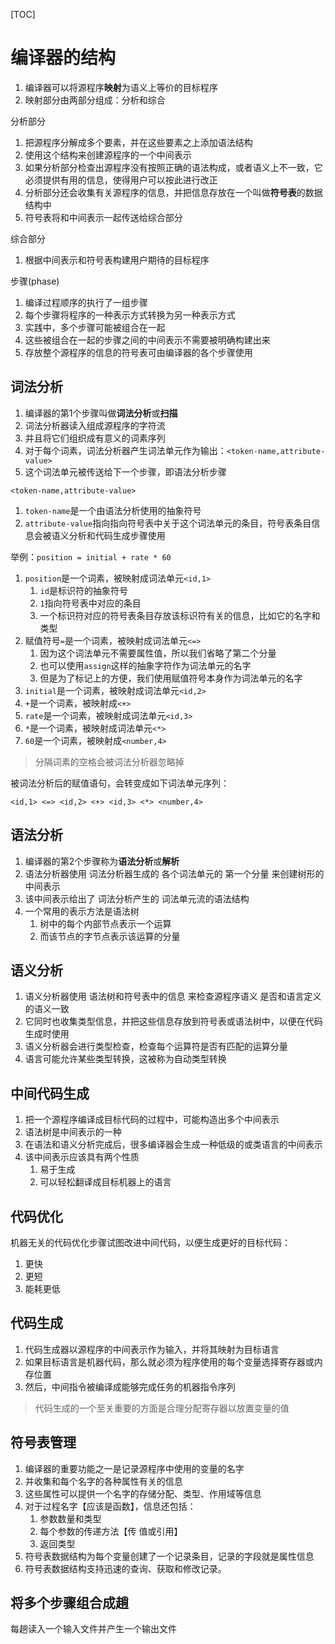 [TOC]

# 编译器的结构
1. 编译器可以将源程序**映射**为语义上等价的目标程序
2. 映射部分由两部分组成：分析和综合

分析部分
1. 把源程序分解成多个要素，并在这些要素之上添加语法结构
2. 使用这个结构来创建源程序的一个中间表示
3. 如果分析部分检查出源程序没有按照正确的语法构成，或者语义上不一致，它必须提供有用的信息，使得用户可以按此进行改正
4. 分析部分还会收集有关源程序的信息，并把信息存放在一个叫做**符号表**的数据结构中
5. 符号表将和中间表示一起传送给综合部分

综合部分
1. 根据中间表示和符号表构建用户期待的目标程序

步骤(phase)
1. 编译过程顺序的执行了一组步骤
2. 每个步骤将程序的一种表示方式转换为另一种表示方式
3. 实践中，多个步骤可能被组合在一起
4. 这些被组合在一起的步骤之间的中间表示不需要被明确构建出来
5. 存放整个源程序的信息的符号表可由编译器的各个步骤使用

## 词法分析
1. 编译器的第1个步骤叫做**词法分析**或**扫描**
2. 词法分析器读入组成源程序的字符流
3. 并且将它们组织成有意义的词素序列
4. 对于每个词素，词法分析器产生词法单元作为输出：`<token-name,attribute-value>`
5. 这个词法单元被传送给下一个步骤，即语法分析步骤

`<token-name,attribute-value>`
1. `token-name`是一个由语法分析使用的抽象符号
2. `attribute-value`指向指向符号表中关于这个词法单元的条目，符号表条目信息会被语义分析和代码生成步骤使用

举例：`position = initial + rate * 60`
1. `position`是一个词素，被映射成词法单元`<id,1>`
   1. `id`是标识符的抽象符号
   2. `1`指向符号表中对应的条目
   3. 一个标识符对应的符号表条目存放该标识符有关的信息，比如它的名字和类型
2. 赋值符号`=`是一个词素，被映射成词法单元`<=>`
   1. 因为这个词法单元不需要属性值，所以我们省略了第二个分量
   2. 也可以使用`assign`这样的抽象字符作为词法单元的名字
   3. 但是为了标记上的方便，我们使用赋值符号本身作为词法单元的名字
3. `initial`是一个词素，被映射成词法单元`<id,2>`
4. `+`是一个词素，被映射成`<+>`
5. `rate`是一个词素，被映射成词法单元`<id,3>`
6. `*`是一个词素，被映射成词法单元`<*>`
7. `60`是一个词素，被映射成`<number,4>`

> 分隔词素的空格会被词法分析器忽略掉

被词法分析后的赋值语句，会转变成如下词法单元序列：
```
<id,1> <=> <id,2> <+> <id,3> <*> <number,4>
```

## 语法分析
1. 编译器的第2个步骤称为**语法分析**或**解析**
2. 语法分析器使用 词法分析器生成的 各个词法单元的 第一个分量 来创建树形的中间表示
3. 该中间表示给出了 词法分析产生的 词法单元流的语法结构
4. 一个常用的表示方法是语法树
   1. 树中的每个内部节点表示一个运算
   2. 而该节点的字节点表示该运算的分量

## 语义分析
1. 语义分析器使用 语法树和符号表中的信息 来检查源程序语义 是否和语言定义的语义一致
2. 它同时也收集类型信息，并把这些信息存放到符号表或语法树中，以便在代码生成时使用
3. 语义分析器会进行类型检查，检查每个运算符是否有匹配的运算分量
4. 语言可能允许某些类型转换，这被称为自动类型转换

## 中间代码生成
1. 把一个源程序编译成目标代码的过程中，可能构造出多个中间表示
2. 语法树是中间表示的一种
3. 在语法和语义分析完成后，很多编译器会生成一种低级的或类语言的中间表示
4. 该中间表示应该具有两个性质
   1. 易于生成
   2. 可以轻松翻译成目标机器上的语言

## 代码优化
机器无关的代码优化步骤试图改进中间代码，以便生成更好的目标代码：
1. 更快
2. 更短
3. 能耗更低

## 代码生成
1. 代码生成器以源程序的中间表示作为输入，并将其映射为目标语言
2. 如果目标语言是机器代码，那么就必须为程序使用的每个变量选择寄存器或内存位置
3. 然后，中间指令被编译成能够完成任务的机器指令序列

> 代码生成的一个至关重要的方面是合理分配寄存器以放置变量的值

## 符号表管理
1. 编译器的重要功能之一是记录源程序中使用的变量的名字
2. 并收集和每个名字的各种属性有关的信息
3. 这些属性可以提供一个名字的存储分配、类型、作用域等信息
4. 对于过程名字【应该是函数】，信息还包括：
   1. 参数数量和类型
   2. 每个参数的传递方法【传 值或引用】
   3. 返回类型
5. 符号表数据结构为每个变量创建了一个记录条目，记录的字段就是属性信息
6. 符号表数据结构支持迅速的查询、获取和修改记录。

## 将多个步骤组合成趟
每趟读入一个输入文件并产生一个输出文件